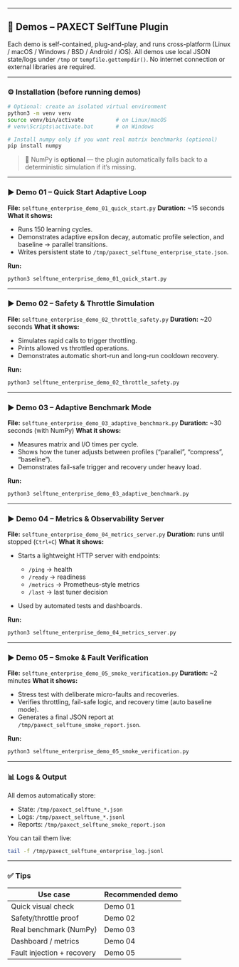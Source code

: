 
---

## 🧩 Demos – PAXECT SelfTune Plugin

Each demo is self-contained, plug-and-play, and runs cross-platform (Linux / macOS / Windows / BSD / Android / iOS).
All demos use local JSON state/logs under `/tmp` or `tempfile.gettempdir()`.
No internet connection or external libraries are required.

---

### ⚙️ Installation (before running demos)

```bash
# Optional: create an isolated virtual environment
python3 -m venv venv
source venv/bin/activate          # on Linux/macOS
# venv\Scripts\activate.bat       # on Windows

# Install numpy only if you want real matrix benchmarks (optional)
pip install numpy
```

> 🧠  NumPy is **optional** — the plugin automatically falls back to a deterministic simulation if it’s missing.

---

### ▶️ Demo 01 – Quick Start Adaptive Loop

**File:** `selftune_enterprise_demo_01_quick_start.py`
**Duration:** ~15 seconds
**What it shows:**

* Runs 150 learning cycles.
* Demonstrates adaptive epsilon decay, automatic profile selection, and baseline → parallel transitions.
* Writes persistent state to `/tmp/paxect_selftune_enterprise_state.json`.

**Run:**

```bash
python3 selftune_enterprise_demo_01_quick_start.py
```

---

### ▶️ Demo 02 – Safety & Throttle Simulation

**File:** `selftune_enterprise_demo_02_throttle_safety.py`
**Duration:** ~20 seconds
**What it shows:**

* Simulates rapid calls to trigger throttling.
* Prints allowed vs throttled operations.
* Demonstrates automatic short-run and long-run cooldown recovery.

**Run:**

```bash
python3 selftune_enterprise_demo_02_throttle_safety.py
```

---

### ▶️ Demo 03 – Adaptive Benchmark Mode

**File:** `selftune_enterprise_demo_03_adaptive_benchmark.py`
**Duration:** ~30 seconds (with NumPy)
**What it shows:**

* Measures matrix and I/O times per cycle.
* Shows how the tuner adjusts between profiles (“parallel”, “compress”, “baseline”).
* Demonstrates fail-safe trigger and recovery under heavy load.

**Run:**

```bash
python3 selftune_enterprise_demo_03_adaptive_benchmark.py
```

---

### ▶️ Demo 04 – Metrics & Observability Server

**File:** `selftune_enterprise_demo_04_metrics_server.py`
**Duration:** runs until stopped (`Ctrl+C`)
**What it shows:**

* Starts a lightweight HTTP server with endpoints:

  * `/ping` → health
  * `/ready` → readiness
  * `/metrics` → Prometheus-style metrics
  * `/last` → last tuner decision
* Used by automated tests and dashboards.

**Run:**

```bash
python3 selftune_enterprise_demo_04_metrics_server.py
```

---

### ▶️ Demo 05 – Smoke & Fault Verification

**File:** `selftune_enterprise_demo_05_smoke_verification.py`
**Duration:** ~2 minutes
**What it shows:**

* Stress test with deliberate micro-faults and recoveries.
* Verifies throttling, fail-safe logic, and recovery time (auto baseline mode).
* Generates a final JSON report at `/tmp/paxect_selftune_smoke_report.json`.

**Run:**

```bash
python3 selftune_enterprise_demo_05_smoke_verification.py
```

---

### 📊 Logs & Output

All demos automatically store:

* State: `/tmp/paxect_selftune_*.json`
* Logs:  `/tmp/paxect_selftune_*.jsonl`
* Reports: `/tmp/paxect_selftune_smoke_report.json`

You can tail them live:

```bash
tail -f /tmp/paxect_selftune_enterprise_log.jsonl
```

---

### ✅ Tips

| Use case                   | Recommended demo |
| -------------------------- | ---------------- |
| Quick visual check         | Demo 01          |
| Safety/throttle proof      | Demo 02          |
| Real benchmark (NumPy)     | Demo 03          |
| Dashboard / metrics        | Demo 04          |
| Fault injection + recovery | Demo 05          |


